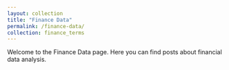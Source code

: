 ```yaml
---
layout: collection
title: "Finance Data"
permalink: /finance-data/
collection: finance_terms
---
```


Welcome to the Finance Data page. Here you can find posts about financial data analysis.
